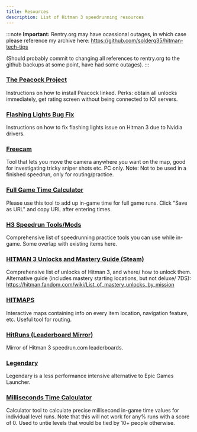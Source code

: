 ```yaml
---
title: Resources
description: List of Hitman 3 speedrunning resources
---
```


:::note
**Important:** Rentry.org may have ocassional outages, in which case please reference my archive here: https://github.com/solderq35/hitman-tech-tips

(Should probably commit to changing all references to rentry.org to the github backups at some point, have had some outages).
:::

### [The Peacock Project](https://thepeacockproject.org/wiki/intel)

Instructions on how to install Peacock linked. Perks: obtain all unlocks immediately, get rating screen without being connected to IOI servers.

### [Flashing Lights Bug Fix](https://github.com/solderq35/hitman-tech-tips/blob/main/other-tech-support-stuff/h3_flashing_lights.md)

Instructions on how to fix flashing lights issue on Hitman 3 due to Nvidia drivers.

### [Freecam](https://rentry.org/hitman3ansel)

Tool that lets you move the camera anywhere you want on the map, good for investigating tricky sniper shots etc. PC only. Note: Not to be used in a finished speedrun, only for routing/practice.

### [Full Game Time Calculator](https://solderq35.github.io/fg-time-calc/)

Please use this tool to add up in-game time for full game runs. Click "Save as URL" and copy URL after entering times.

### [H3 Speedrun Tools/Mods](https://rentry.org/h3speedruntools)

Comprehensive list of speedrunning practice tools you can use while in-game. Some overlap with existing items here.

### [HITMAN 3 Unlocks and Mastery Guide (Steam)](https://steamcommunity.com/sharedfiles/filedetails/?id=2725872637)

Comprehensive list of unlocks of Hitman 3, and where/ how to unlock them. Alternative guide (includes mastery starting locations, but not deluxe/ 7DS): https://hitman.fandom.com/wiki/List_of_mastery_unlocks_by_mission

### [HITMAPS](https://www.hitmaps.com/)

Interactive maps containing info on every item location, navigation feature, etc. Useful tool for routing.

### [HitRuns (Leaderboard Mirror)](https://hitruns.vercel.app/)

Mirror of Hitman 3 speedrun.com leaderboards.

### [Legendary](https://rentry.org/H3Legendary)

Legendary is a less performance intensive alternative to Epic Games Launcher.

### [Milliseconds Time Calculator](https://solderq35.github.io/time-calc-under-5/)

Calculator tool to calculate precise millisecond in-game time values for individual level runs. Note that this will not work for any% runs with a score of 0. Used to untie levels that would be tied by 10+ people otherwise.

